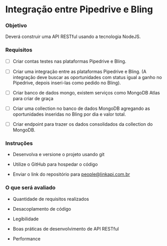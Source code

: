 # Integração entre Pipedrive e Bling

### Objetivo

Deverá construir uma API RESTful usando a tecnologia NodeJS.


### Requisitos

- [ ] Criar contas testes nas plataformas Pipedrive e Bling.

- [ ] Criar uma integração entre as plataformas Pipedrive e Bling. (A integração deve buscar as oportunidades com status igual a ganho no Pipedrive, depois inseri-las como pedido no Bling).

- [ ] Criar banco de dados mongo, existem serviços como MongoDB Atlas para criar de graça

- [ ] Criar uma collection no banco de dados MongoDB agregando as oportunidades inseridas no Bling por dia e valor total.

- [ ] Criar endpoint para trazer os dados consolidados da collection do MongoDB.


### Instruções

- Desenvolva e versione o projeto usando git

- Utilize o GitHub para hospedar o código

- Enviar o link do repositório para people@linkapi.com.br


### O que será avaliado

- Quantidade de requisitos realizados

- Desacoplamento de código

- Legibilidade

- Boas práticas de desenvolvimento de API RESTful

- Performance

